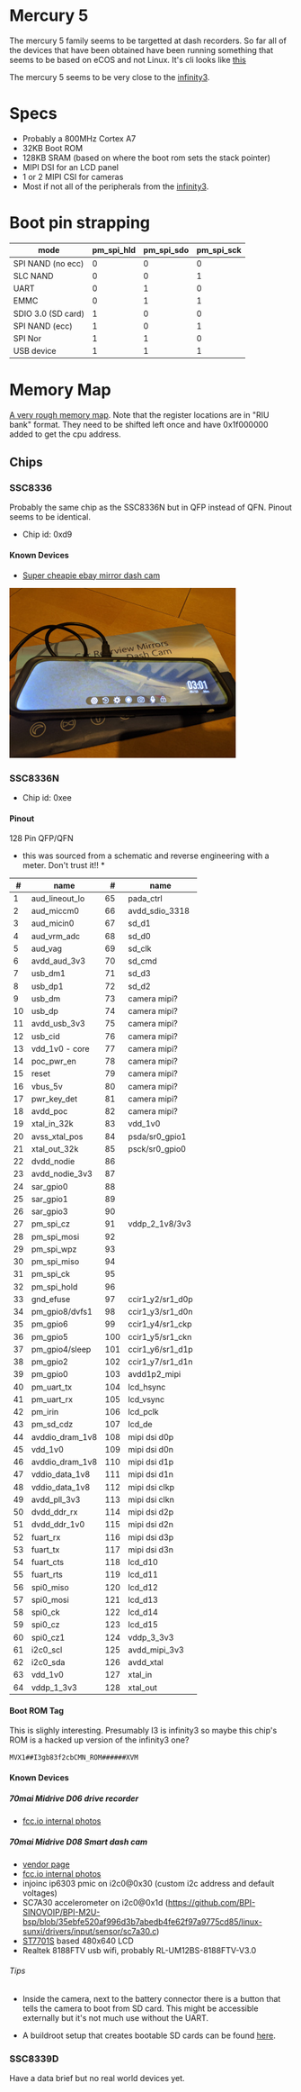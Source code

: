 # Mercury 5

The mercury 5 family seems to be targetted at dash recorders. So far all of the devices that have been obtained have been running something that seems to be based on eCOS and not Linux. It's cli looks like [this](firmware_cli.md)

The mercury 5 seems to be very close to the [infinity3](/infinity3).

# Specs

- Probably a 800MHz Cortex A7
- 32KB Boot ROM
- 128KB SRAM (based on where the boot rom sets the stack pointer)
- MIPI DSI for an LCD panel
- 1 or 2 MIPI CSI for cameras
- Most if not all of the peripherals from the [infinity3](/infinity3/).

# Boot pin strapping

| mode               | pm_spi_hld | pm_spi_sdo | pm_spi_sck |
|--------------------|------------|------------|------------|
| SPI NAND (no ecc)  | 0          | 0          | 0          |
| SLC NAND           | 0          | 0          | 1          |
| UART               | 0          | 1          | 0          |
| EMMC               | 0          | 1          | 1          |
| SDIO 3.0 (SD card) | 1          | 0          | 0          |
| SPI NAND (ecc)     | 1          | 0          | 1          |
| SPI Nor            | 1          | 1          | 0          |
| USB device         | 1          | 1          | 1          |

# Memory Map

[A very rough memory map](https://github.com/fifteenhex/SDK_pulbic/blob/master/Mercury5/proj/sc/driver/hal/mercury/kernel/inc/cpu_mem_map_mercury5.h). Note that the register locations are in "RIU bank" format. They need to be shifted left once and have 0x1f000000 added to get the cpu address.

## Chips

### SSC8336

Probably the same chip as the SSC8336N but in QFP instead of QFN. Pinout seems to be identical.

- Chip id: 0xd9

#### Known Devices

- [Super cheapie ebay mirror dash cam](cheapiemirrordashcam)

![cheapiemirrordashcam](cheapiemirrordashcam/inaction_thumb.jpg)

### SSC8336N

- Chip id: 0xee

#### Pinout

128 Pin QFP/QFN

* this was sourced from a schematic and reverse engineering with a meter. Don't trust it!! *


| #   | name            | #   | name             |
|-----|-----------------|-----|------------------|
| 1   | aud_lineout_lo  | 65  | pada_ctrl        |
| 2   | aud_miccm0      | 66  | avdd_sdio_3318   |
| 3   | aud_micin0      | 67  | sd_d1            |
| 4   | aud_vrm_adc     | 68  | sd_d0            |
| 5   | aud_vag         | 69  | sd_clk           |
| 6   | avdd_aud_3v3    | 70  | sd_cmd           |
| 7   | usb_dm1         | 71  | sd_d3            |
| 8   | usb_dp1         | 72  | sd_d2            |
| 9   | usb_dm          | 73  | camera mipi?     |
| 10  | usb_dp          | 74  | camera mipi?     |
| 11  | avdd_usb_3v3    | 75  | camera mipi?     |
| 12  | usb_cid         | 76  | camera mipi?     |
| 13  | vdd_1v0 - core  | 77  | camera mipi?     |
| 14  | poc_pwr_en      | 78  | camera mipi?     |
| 15  | reset           | 79  | camera mipi?     |
| 16  | vbus_5v         | 80  | camera mipi?     |
| 17  | pwr_key_det     | 81  | camera mipi?     |
| 18  | avdd_poc        | 82  | camera mipi?     |
| 19  | xtal_in_32k     | 83  | vdd_1v0          |
| 20  | avss_xtal_pos   | 84  | psda/sr0_gpio1   |
| 21  | xtal_out_32k    | 85  | psck/sr0_gpio0   |
| 22  | dvdd_nodie      | 86  |                  |
| 23  | avdd_nodie_3v3  | 87  |                  |
| 24  | sar_gpio0       | 88  |                  |
| 25  | sar_gpio1       | 89  |                  |
| 26  | sar_gpio3       | 90  |                  |
| 27  | pm_spi_cz       | 91  | vddp_2_1v8/3v3   |
| 28  | pm_spi_mosi     | 92  |                  |
| 29  | pm_spi_wpz      | 93  |                  |
| 30  | pm_spi_miso     | 94  |                  |
| 31  | pm_spi_ck       | 95  |                  |
| 32  | pm_spi_hold     | 96  |                  | 
| 33  | gnd_efuse       | 97  | ccir1_y2/sr1_d0p |
| 34  | pm_gpio8/dvfs1  | 98  | ccir1_y3/sr1_d0n |
| 35  | pm_gpio6        | 99  | ccir1_y4/sr1_ckp |
| 36  | pm_gpio5        | 100 | ccir1_y5/sr1_ckn |
| 37  | pm_gpio4/sleep  | 101 | ccir1_y6/sr1_d1p |
| 38  | pm_gpio2        | 102 | ccir1_y7/sr1_d1n |
| 39  | pm_gpio0        | 103 | avdd1p2_mipi     |
| 40  | pm_uart_tx      | 104 | lcd_hsync        | 
| 41  | pm_uart_rx      | 105 | lcd_vsync        |
| 42  | pm_irin         | 106 | lcd_pclk         |
| 43  | pm_sd_cdz       | 107 | lcd_de           |
| 44  | avddio_dram_1v8 | 108 | mipi dsi d0p     |
| 45  | vdd_1v0         | 109 | mipi dsi d0n     |
| 46  | avddio_dram_1v8 | 110 | mipi dsi d1p     |
| 47  | vddio_data_1v8  | 111 | mipi dsi d1n     |
| 48  | vddio_data_1v8  | 112 | mipi dsi clkp    |
| 49  | avdd_pll_3v3    | 113 | mipi dsi clkn    |
| 50  | dvdd_ddr_rx     | 114 | mipi dsi d2p     |
| 51  | dvdd_ddr_1v0    | 115 | mipi dsi d2n     |
| 52  | fuart_rx        | 116 | mipi dsi d3p     |
| 53  | fuart_tx        | 117 | mipi dsi d3n     |
| 54  | fuart_cts       | 118 | lcd_d10          |
| 55  | fuart_rts       | 119 | lcd_d11          |
| 56  | spi0_miso       | 120 | lcd_d12          |
| 57  | spi0_mosi       | 121 | lcd_d13          |
| 58  | spi0_ck         | 122 | lcd_d14          |
| 59  | spi0_cz         | 123 | lcd_d15          |
| 60  | spi0_cz1        | 124 | vddp_3_3v3       |
| 61  | i2c0_scl        | 125 | avdd_mipi_3v3    |
| 62  | i2c0_sda        | 126 | avdd_xtal        |
| 63  | vdd_1v0         | 127 | xtal_in          |
| 64  | vddp_1_3v3      | 128 | xtal_out         |

#### Boot ROM Tag

This is slighly interesting. Presumably I3 is infinity3 so maybe this chip's ROM is a hacked up version of the infinity3 one?

```
MVX1##I3gb83f2cbCMN_ROM######XVM
```

#### Known Devices 

##### 70mai Midrive D06 drive recorder

- [fcc.io internal photos](https://fccid.io/2AOK9-MIDRIVED06/Internal-Photos/internal-photos-4252299)

##### 70mai Midrive D08 Smart dash cam 

- [vendor page](https://www.70mai.com/en/70mai-dash-cam-lite/?gclid=EAIaIQobChMIzsLkl6y_5QIVEz5gCh1UOg9eEAAYASAAEgLvffD_BwE) 
- [fcc.io internal photos](https://fccid.io/2AOK9-MIDRIVED08/Internal-Photos/internal-photos-4351132)
- injoinc ip6303 pmic on i2c0@0x30 (custom i2c address and default voltages)
- SC7A30 accelerometer on i2c0@0x1d (https://github.com/BPI-SINOVOIP/BPI-M2U-bsp/blob/35ebfe520af996d3b7abedb4fe62f97a9775cd85/linux-sunxi/drivers/input/sensor/sc7a30.c)
- [ST7701S](http://www.startek-lcd.com/res/starteklcd/pdres/201705/20170512144242904.pdf) based 480x640 LCD
- Realtek 8188FTV usb wifi, probably RL-UM12BS-8188FTV-V3.0

###### Tips

- Inside the camera, next to the battery connector there is a button that tells the camera to boot from SD card. This might be accessible externally but it's not much use without the UART.

- A buildroot setup that creates bootable SD cards can be found [here](https://github.com/fifteenhex/buildroot_mercury5).


### SSC8339D

Have a data brief but no real world devices yet.
